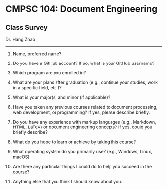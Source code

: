 # CMPSC 104: Document Engineering  
## Class Survey 
Dr. Hang Zhao

---
1. Name, preferred name?

2. Do you have a GitHub account? If so, what is your GitHub username?

3. Which program are you enrolled in?

4. What are your plans after graduation (e.g., continue your studies, work in a specific field, etc.)?

5. What is your major(s) and minor (if applicable)?

6. Have you taken any previous courses related to document processing, web development, or programming? If yes, please describe briefly.

7. Do you have any experience with markup languages (e.g., Markdown, HTML, LaTeX) or document engineering concepts? If yes, could you briefly describe?

8. What do you hope to learn or achieve by taking this course?

9. What operating system do you primarily use? (e.g., Windows, Linux, macOS)

10. Are there any particular things I could do to help you succeed in the course?

11. Anything else that you think I should know about you.